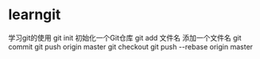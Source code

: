 # learngit
学习git的使用
git init  初始化一个Git仓库
git add 文件名 添加一个文件名
git commit 
git push origin master
git checkout 
git push --rebase origin master
